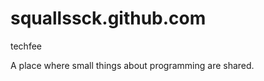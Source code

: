 squallssck.github.com
=====================

techfee

A place where small things about programming are shared.
